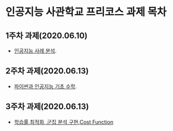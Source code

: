# 인공지능 사관학교 프리코스 과제 목차

## 1주차 과제(2020.06.10)
* [인공지능 사례 분석](https://github.com/Wunny/Pre-assignment/blob/master/1%EC%A3%BC%EC%B0%A8_%EA%B3%BC%EC%A0%9C.ipynb).

## 2주차 과제(2020.06.13)
* [파이썬과 인공지능 기초 수학](https://github.com/Wunny/Pre-assignment/blob/master/2%EC%A3%BC%EC%B0%A8%EA%B3%BC%EC%A0%9C.ipynb).

## 3주차 과제(2020.06.13)
* [학습률 최적화, 군집 분석 구현,Cost Function](https://github.com/Wunny/Pre-assignment/blob/master/3%EC%A3%BC%EC%B0%A8_%EA%B3%BC%EC%A0%9C.ipynb)
<!--## 4주차 과제(2020.06.13)
* [딥러닝 용어 정리, 클론 코딩, 딥러닝 순전파 & 역전파 계산](). -->


